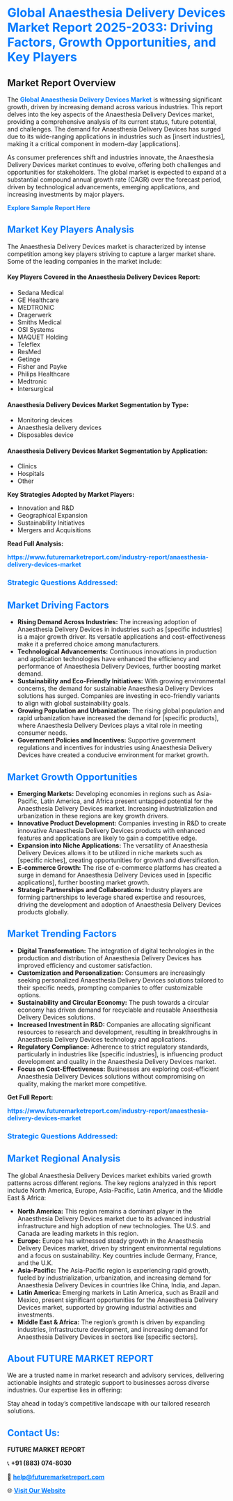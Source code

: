 <h1 style="color: #007BFF;">Global Anaesthesia Delivery Devices Market Report 2025-2033: Driving Factors, Growth Opportunities, and Key Players</h1>

<section id="overview">
<h2>Market Report Overview</h2>
<p>The <a href="https://www.futuremarketreport.com/industry-report/anaesthesia-delivery-devices-market" style="color: #007BFF; text-decoration: none;"><strong>Global Anaesthesia Delivery Devices Market</strong></a> is witnessing significant growth, driven by increasing demand across various industries. This report delves into the key aspects of the Anaesthesia Delivery Devices market, providing a comprehensive analysis of its current status, future potential, and challenges. The demand for Anaesthesia Delivery Devices has surged due to its wide-ranging applications in industries such as [insert industries], making it a critical component in modern-day [applications].</p>
<p>As consumer preferences shift and industries innovate, the Anaesthesia Delivery Devices market continues to evolve, offering both challenges and opportunities for stakeholders. The global market is expected to expand at a substantial compound annual growth rate (CAGR) over the forecast period, driven by technological advancements, emerging applications, and increasing investments by major players.</p>
</section>

<section id="overview">
<p><a href="https://www.futuremarketreport.com/request-sample/reportId=48835" style="color: #007BFF; text-decoration: none;"><strong>Explore Sample Report Here</strong></a></p>
</section>

<section id="key-players">
<h2 style="color: #007BFF;">Market Key Players Analysis</h2>
<p>The Anaesthesia Delivery Devices market is characterized by intense competition among key players striving to capture a larger market share. Some of the leading companies in the market include:</p>
<h4>Key Players Covered in the Anaesthesia Delivery Devices Report:</h4>
<ul><li>Sedana Medical</li><li>GE Healthcare</li><li>MEDTRONIC</li><li>Dragerwerk</li><li>Smiths Medical</li><li>OSI Systems</li><li>MAQUET Holding</li><li>Teleflex</li><li>ResMed</li><li>Getinge</li><li>Fisher and Payke</li><li>Philips Healthcare</li><li>Medtronic</li><li>Intersurgical</li></ul>
<h4>Anaesthesia Delivery Devices Market Segmentation by Type:</h4>
<ul><li>Monitoring devices</li><li>Anaesthesia delivery devices</li><li>Disposables device</li></ul>

<h4>Anaesthesia Delivery Devices Market Segmentation by Application:</h4>
<ul><li>Clinics</li><li>Hospitals</li><li>Other</li></ul>
<p><strong>Key Strategies Adopted by Market Players:</strong></p>
<ul>
<li>Innovation and R&D</li>
<li>Geographical Expansion</li>
<li>Sustainability Initiatives</li>
<li>Mergers and Acquisitions</li>
</ul>
</section>

<section>
<p><strong>Read Full Analysis: </strong></p><a href="https://www.futuremarketreport.com/industry-report/anaesthesia-delivery-devices-market" style="color: #007BFF; text-decoration: none;"><strong>https://www.futuremarketreport.com/industry-report/anaesthesia-delivery-devices-market</strong></a>
<h3 style="color: #007BFF;">Strategic Questions Addressed:</h3>
</section>

<section id="driving-factors">
<h2 style="color: #007BFF;">Market Driving Factors</h2>
<ul>
<li><strong>Rising Demand Across Industries:</strong> The increasing adoption of Anaesthesia Delivery Devices in industries such as [specific industries] is a major growth driver. Its versatile applications and cost-effectiveness make it a preferred choice among manufacturers.</li>
<li><strong>Technological Advancements:</strong> Continuous innovations in production and application technologies have enhanced the efficiency and performance of Anaesthesia Delivery Devices, further boosting market demand.</li>
<li><strong>Sustainability and Eco-Friendly Initiatives:</strong> With growing environmental concerns, the demand for sustainable Anaesthesia Delivery Devices solutions has surged. Companies are investing in eco-friendly variants to align with global sustainability goals.</li>
<li><strong>Growing Population and Urbanization:</strong> The rising global population and rapid urbanization have increased the demand for [specific products], where Anaesthesia Delivery Devices plays a vital role in meeting consumer needs.</li>
<li><strong>Government Policies and Incentives:</strong> Supportive government regulations and incentives for industries using Anaesthesia Delivery Devices have created a conducive environment for market growth.</li>
</ul>
</section>

<section id="growth-opportunities">
<h2 style="color: #007BFF;">Market Growth Opportunities</h2>
<ul>
<li><strong>Emerging Markets:</strong> Developing economies in regions such as Asia-Pacific, Latin America, and Africa present untapped potential for the Anaesthesia Delivery Devices market. Increasing industrialization and urbanization in these regions are key growth drivers.</li>
<li><strong>Innovative Product Development:</strong> Companies investing in R&D to create innovative Anaesthesia Delivery Devices products with enhanced features and applications are likely to gain a competitive edge.</li>
<li><strong>Expansion into Niche Applications:</strong> The versatility of Anaesthesia Delivery Devices allows it to be utilized in niche markets such as [specific niches], creating opportunities for growth and diversification.</li>
<li><strong>E-commerce Growth:</strong> The rise of e-commerce platforms has created a surge in demand for Anaesthesia Delivery Devices used in [specific applications], further boosting market growth.</li>
<li><strong>Strategic Partnerships and Collaborations:</strong> Industry players are forming partnerships to leverage shared expertise and resources, driving the development and adoption of Anaesthesia Delivery Devices products globally.</li>
</ul>
</section>

<section id="trending-factors">
<h2 style="color: #007BFF;">Market Trending Factors</h2>
<ul>
<li><strong>Digital Transformation:</strong> The integration of digital technologies in the production and distribution of Anaesthesia Delivery Devices has improved efficiency and customer satisfaction.</li>
<li><strong>Customization and Personalization:</strong> Consumers are increasingly seeking personalized Anaesthesia Delivery Devices solutions tailored to their specific needs, prompting companies to offer customizable options.</li>
<li><strong>Sustainability and Circular Economy:</strong> The push towards a circular economy has driven demand for recyclable and reusable Anaesthesia Delivery Devices solutions.</li>
<li><strong>Increased Investment in R&D:</strong> Companies are allocating significant resources to research and development, resulting in breakthroughs in Anaesthesia Delivery Devices technology and applications.</li>
<li><strong>Regulatory Compliance:</strong> Adherence to strict regulatory standards, particularly in industries like [specific industries], is influencing product development and quality in the Anaesthesia Delivery Devices market.</li>
<li><strong>Focus on Cost-Effectiveness:</strong> Businesses are exploring cost-efficient Anaesthesia Delivery Devices solutions without compromising on quality, making the market more competitive.</li>
</ul>
</section>

<section>
<p><strong>Get Full Report: </strong></p><a href="https://www.futuremarketreport.com/industry-report/anaesthesia-delivery-devices-market" style="color: #007BFF; text-decoration: none;"><strong>https://www.futuremarketreport.com/industry-report/anaesthesia-delivery-devices-market</strong></a>
<h3 style="color: #007BFF;">Strategic Questions Addressed:</h3>
</section>


<section id="regional-analysis">
<h2 style="color: #007BFF;">Market Regional Analysis</h2>
<p>The global Anaesthesia Delivery Devices market exhibits varied growth patterns across different regions. The key regions analyzed in this report include North America, Europe, Asia-Pacific, Latin America, and the Middle East & Africa:</p>
<ul>
<li><strong>North America:</strong> This region remains a dominant player in the Anaesthesia Delivery Devices market due to its advanced industrial infrastructure and high adoption of new technologies. The U.S. and Canada are leading markets in this region.</li>
<li><strong>Europe:</strong> Europe has witnessed steady growth in the Anaesthesia Delivery Devices market, driven by stringent environmental regulations and a focus on sustainability. Key countries include Germany, France, and the U.K.</li>
<li><strong>Asia-Pacific:</strong> The Asia-Pacific region is experiencing rapid growth, fueled by industrialization, urbanization, and increasing demand for Anaesthesia Delivery Devices in countries like China, India, and Japan.</li>
<li><strong>Latin America:</strong> Emerging markets in Latin America, such as Brazil and Mexico, present significant opportunities for the Anaesthesia Delivery Devices market, supported by growing industrial activities and investments.</li>
<li><strong>Middle East & Africa:</strong> The region’s growth is driven by expanding industries, infrastructure development, and increasing demand for Anaesthesia Delivery Devices in sectors like [specific sectors].</li>
</ul>
</section>

<footer>
<h2 style="color: #007BFF;">About FUTURE MARKET REPORT</h2>
<p>We are a trusted name in market research and advisory services, delivering actionable insights and strategic support to businesses across diverse industries. Our expertise lies in offering:</p>

<p>Stay ahead in today’s competitive landscape with our tailored research solutions.</p>

<h2 style="color: #007BFF;">Contact Us:</h2>
<p><strong>FUTURE MARKET REPORT</strong></p>
<p>📞 <strong>+91 (883) 074-8030</strong></p>
<p>📧 <strong><a href="mailto:help@futuremarketreport.com" style="color: #007BFF;">help@futuremarketreport.com</a></strong></p>
<p>🌐 <strong><a href="https://www.futuremarketreport.com/" style="color: #007BFF;">Visit Our Website</a></strong></p>
</footer>
